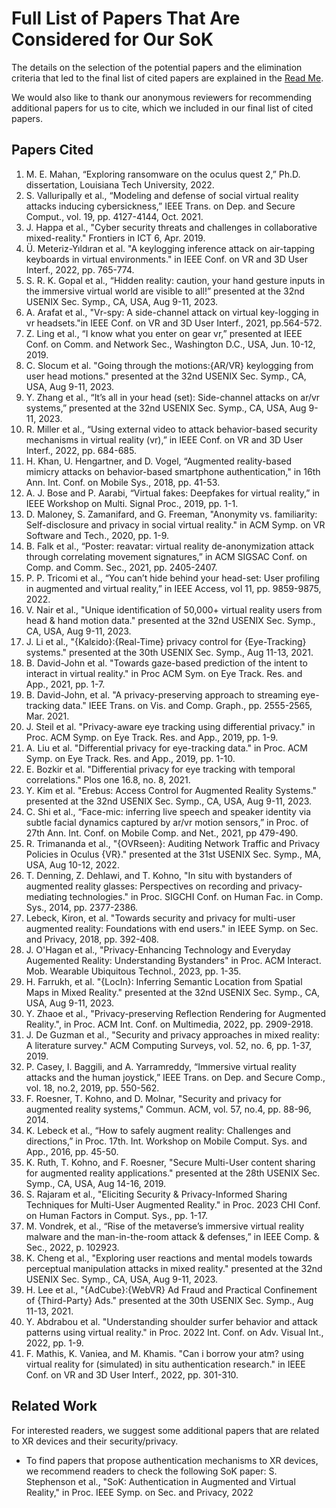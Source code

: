# Full List of Papers That Are Considered for Our SoK
The details on the selection of the potential papers and the elimination criteria that led to the final list of cited papers are explained in the [Read Me](README.md). 

We would also like to thank our anonymous reviewers for recommending additional papers for us to cite, which we included in our final list of cited papers. 

## Papers Cited

1. M. E. Mahan, “Exploring ransomware on the oculus quest 2,” Ph.D. dissertation, Louisiana Tech University, 2022.
2. S. Valluripally et al., “Modeling and defense of social virtual reality attacks inducing cybersickness,” IEEE Trans. on Dep. and Secure Comput., vol. 19, pp. 4127-4144, Oct. 2021.
3. J. Happa et al., "Cyber security threats and challenges in collaborative mixed-reality." Frontiers in ICT 6, Apr. 2019.
4. Ü. Meteriz-Yıldıran et al. "A keylogging inference attack on air-tapping keyboards in virtual environments." in IEEE Conf. on VR and 3D User Interf., 2022, pp. 765-774.
5. S. R. K. Gopal et al., “Hidden reality: caution, your hand gesture inputs in the immersive virtual world are visible to all!” presented at the 32nd USENIX Sec. Symp., CA, USA, Aug 9-11, 2023.
6. A. Arafat et al., "Vr-spy: A side-channel attack on virtual key-logging in vr headsets."in IEEE Conf. on VR and 3D User Interf., 2021, pp.564-572.
7. Z. Ling et al., “I know what you enter on gear vr,” presented at IEEE Conf. on Comm. and Network Sec., Washington D.C., USA, Jun. 10-12, 2019.
8. C. Slocum et al. "Going through the motions:{AR/VR} keylogging from user head motions." presented at the 32nd USENIX Sec. Symp., CA, USA, Aug 9-11, 2023.
9. Y. Zhang et al., “It’s all in your head (set): Side-channel attacks on ar/vr systems,” presented at the 32nd USENIX Sec. Symp., CA, USA, Aug 9-11, 2023.
10. R. Miller et al., “Using external video to attack behavior-based security mechanisms in virtual reality (vr),” in IEEE Conf. on VR and 3D User Interf., 2022, pp. 684-685.
11. H. Khan, U. Hengartner, and D. Vogel, “Augmented reality-based mimicry attacks on behavior-based smartphone authentication," in 16th Ann. Int. Conf. on Mobile Sys., 2018, pp. 41-53.
12. A. J. Bose and P. Aarabi, “Virtual fakes: Deepfakes for virtual reality,” in IEEE Workshop on Multi. Signal Proc., 2019, pp. 1-1.
13. D. Maloney, S. Zamanifard, and G. Freeman, "Anonymity vs. familiarity: Self-disclosure and privacy in social virtual reality." in ACM Symp. on VR Software and Tech., 2020, pp. 1-9.
14. B. Falk et al., “Poster: reavatar: virtual reality de-anonymization attack through correlating movement signatures,” in ACM SIGSAC Conf. on Comp. and Comm. Sec., 2021, pp. 2405-2407.
15. P. P. Tricomi et al., “You can’t hide behind your head-set: User profiling in augmented and virtual reality,” in IEEE Access, vol 11, pp. 9859-9875, 2022.
16. V. Nair et al., "Unique identification of 50,000+ virtual reality users from head & hand motion data." presented at the 32nd USENIX Sec. Symp., CA, USA, Aug 9-11, 2023.
17. J. Li et al., "{Kalεido}:{Real-Time} privacy control for {Eye-Tracking} systems." presented at the 30th USENIX Sec. Symp., Aug 11-13, 2021.
18. B. David-John et al. "Towards gaze-based prediction of the intent to interact in virtual reality." in Proc ACM Sym. on Eye Track. Res. and App., 2021, pp. 1-7.
19. B. David-John, et al. "A privacy-preserving approach to streaming eye-tracking data." IEEE Trans. on Vis. and Comp. Graph., pp. 2555-2565, Mar. 2021.
20. J. Steil et al. "Privacy-aware eye tracking using differential privacy." in Proc. ACM Symp. on Eye Track. Res. and App., 2019, pp. 1-9.
21. A. Liu et al. "Differential privacy for eye-tracking data." in Proc. ACM Symp. on Eye Track. Res. and App., 2019, pp. 1-10.
22. E. Bozkir et al. "Differential privacy for eye tracking with temporal correlations." Plos one 16.8, no. 8, 2021.
23. Y. Kim et al. "Erebus: Access Control for Augmented Reality Systems." presented at the 32nd USENIX Sec. Symp., CA, USA, Aug 9-11, 2023.
24. C. Shi et al., “Face-mic: inferring live speech and speaker identity via subtle facial dynamics captured by ar/vr motion sensors,” in Proc. of 27th Ann. Int. Conf. on Mobile Comp. and Net., 2021, pp 479-490.
25. R. Trimananda et al., "{OVRseen}: Auditing Network Traffic and Privacy Policies in Oculus {VR}." presented at the 31st USENIX Sec. Symp., MA, USA, Aug 10-12, 2022.
26. T. Denning, Z. Dehlawi, and T. Kohno, "In situ with bystanders of augmented reality glasses: Perspectives on recording and privacy-mediating technologies." in Proc. SIGCHI Conf. on Human Fac. in Comp. Sys., 2014, pp. 2377-2386.
27. Lebeck, Kiron, et al. "Towards security and privacy for multi-user augmented reality: Foundations with end users." in IEEE Symp. on Sec. and Privacy, 2018, pp. 392-408.
28. J. O'Hagan et al., "Privacy-Enhancing Technology and Everyday Augemented Reality: Understanding Bystanders" in Proc. ACM Interact. Mob. Wearable Ubiquitous Technol., 2023, pp. 1-35.
29. H. Farrukh, et al. "{LocIn}: Inferring Semantic Location from Spatial Maps in Mixed Reality." presented at the 32nd USENIX Sec. Symp., CA, USA, Aug 9-11, 2023.
30. Y. Zhaoe et al., "Privacy-preserving Reflection Rendering for Augmented Reality.", in Proc. ACM Int. Conf. on Multimedia, 2022, pp. 2909-2918.
31. J. De Guzman et al., "Security and privacy approaches in mixed reality: A literature survey." ACM Computing Surveys, vol. 52, no. 6, pp. 1-37, 2019.
32. P. Casey, I. Baggili, and A. Yarramreddy, “Immersive virtual reality attacks and the human joystick,” IEEE Trans. on Dep. and Secure Comp., vol. 18, no.2, 2019, pp. 550-562.
33. F. Roesner, T. Kohno, and D. Molnar, "Security and privacy for augmented reality systems," Commun. ACM, vol. 57, no.4, pp. 88-96, 2014.
34. K. Lebeck et al., “How to safely augment reality: Challenges and directions,” in Proc. 17th. Int. Workshop on Mobile Comput. Sys. and App., 2016, pp. 45-50.
35. K. Ruth, T. Kohno, and F. Roesner, "Secure Multi-User content sharing for augmented reality applications." presented at the 28th USENIX Sec. Symp., CA, USA, Aug 14-16, 2019.
36. S. Rajaram et al., "Eliciting Security & Privacy-Informed Sharing Techniques for Multi-User Augmented Reality." in Proc. 2023 CHI Conf. on Human Factors in Comput. Sys., pp. 1-17.
37. M. Vondrek, et al., “Rise of the metaverse’s immersive virtual reality malware and the man-in-the-room attack & defenses,” in IEEE Comp. & Sec., 2022, p. 102923.
38. K. Cheng et al., "Exploring user reactions and mental models towards perceptual manipulation attacks in mixed reality." presented at the 32nd USENIX Sec. Symp., CA, USA, Aug 9-11, 2023.
39. H. Lee et al., "{AdCube}:{WebVR} Ad Fraud and Practical Confinement of {Third-Party} Ads." presented at the 30th USENIX Sec. Symp., Aug 11-13, 2021.
40. Y. Abdrabou et al. "Understanding shoulder surfer behavior and attack patterns using virtual reality." in Proc. 2022 Int. Conf. on Adv. Visual Int., 2022, pp. 1-9.
41. F. Mathis, K. Vaniea, and M. Khamis. "Can i borrow your atm? using virtual reality for (simulated) in situ authentication research." in IEEE Conf. on VR and 3D User Interf., 2022, pp. 301-310.


## Related Work
For interested readers, we suggest some additional papers that are related to XR devices and their security/privacy.

- To find papers that propose authentication mechanisms to XR devices, we recommend readers to check the following SoK paper:
  S. Stephenson et al., "SoK: Authentication in Augmented and Virtual Reality," in Proc. IEEE Symp. on Sec. and Privacy, 2022
  
